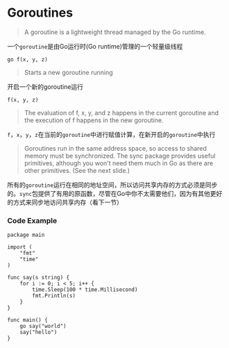 # Goroutines

>A goroutine is a lightweight thread managed by the Go runtime.

一个`goroutine`是由Go运行时(Go runtime)管理的一个轻量级线程
```
go f(x, y, z)
```
>Starts a new goroutine running

开启一个新的goroutine运行
```
f(x, y, z)
```
>The evaluation of f, x, y, and z happens in the current goroutine and the execution of f happens in the new goroutine.

`f`，`x`，`y`，`z`在当前的`goroutine`中进行赋值计算，在新开启的`goroutine`中执行

> Goroutines run in the same address space, so access to shared memory must be synchronized. The sync package provides useful primitives, although you won't need them much in Go as there are other primitives. (See the next slide.)

所有的`goroutine`运行在相同的地址空间，所以访问共享内存的方式必须是同步的。`sync`包提供了有用的原函数，尽管在Go中你不太需要他们，因为有其他更好的方式来同步地访问共享内存（看下一节）


### Code Example
```
package main

import (
	"fmt"
	"time"
)

func say(s string) {
	for i := 0; i < 5; i++ {
		time.Sleep(100 * time.Millisecond)
		fmt.Println(s)
	}
}

func main() {
	go say("world")
	say("hello")
}
```
